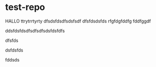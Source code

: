 # test-repo

HALLO
ttrytrrtyrty
dfsdsfdsdfsdsfsdf
dfsfdsdsfds
rfgfdgfddfg
fddfggdf


ddsfdsfdsdfsdfsdfsdsfdsfdfs


dfsfds


dsfdsfds


fddsds
